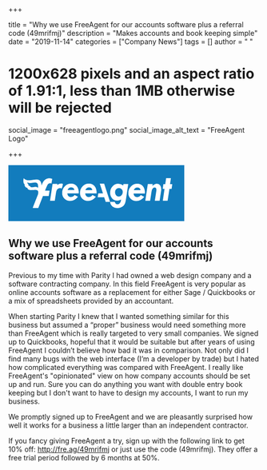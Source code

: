 +++

title = "Why we use FreeAgent for our accounts software plus a referral code (49mrifmj)"
description = "Makes accounts and book keeping simple"
date = "2019-11-14"
categories = ["Company News"]
tags = []
author = " "
# 1200x628 pixels and an aspect ratio of 1.91:1, less than 1MB otherwise will be rejected
social_image = "freeagentlogo.png"
social_image_alt_text = "FreeAgent Logo"

+++

![FreeAgent Logo](freeagentlogo.png)

## Why we use FreeAgent for our accounts software plus a referral code (49mrifmj)


Previous to my time with Parity I had owned a web design company and a software contracting company. In this field FreeAgent is very popular as online accounts software as a replacement for either Sage / Quickbooks or a mix of spreadsheets provided by an accountant.

When starting Parity I knew that I wanted something similar for this business but assumed a “proper” business would need something more than FreeAgent which is really targeted to very small companies. We signed up to Quickbooks, hopeful that it would be suitable but after years of using FreeAgent I couldn’t believe how bad it was in comparison. Not only did I find many bugs with the web interface (I’m a developer by trade) but I hated how complicated everything was compared with FreeAgent. I really like FreeAgent's "opinionated" view on how company accounts should be set up and run. Sure you can do anything you want with double entry book keeping but I don't want to have to design my accounts, I want to run my business.

We promptly signed up to FreeAgent and we are pleasantly surprised how well it works for a business a little larger than an independent contractor.

If you fancy giving FreeAgent a try, sign up with the following link to get 10% off: <http://fre.ag/49mrifmj> or just use the code (49mrifmj). They offer a free trial period followed by 6 months at 50%.
